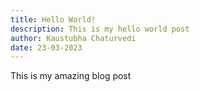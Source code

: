 ```yaml
---
title: Hello World!
description: This is my hello world post
author: Kaustubha Chaturvedi
date: 23-03-2023
---
```


This is my amazing blog post
